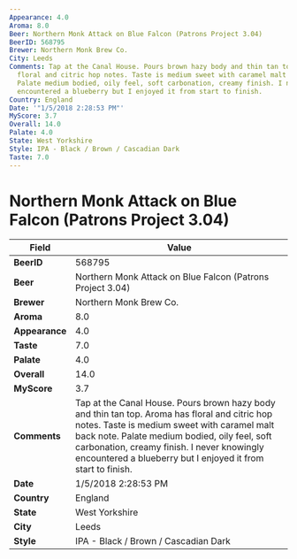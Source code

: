 ```yaml
---
Appearance: 4.0
Aroma: 8.0
Beer: Northern Monk Attack on Blue Falcon (Patrons Project 3.04)
BeerID: 568795
Brewer: Northern Monk Brew Co.
City: Leeds
Comments: Tap at the Canal House. Pours brown hazy body and thin tan top. Aroma has
  floral and citric hop notes. Taste is medium sweet with caramel malt back note.
  Palate medium bodied, oily feel, soft carbonation, creamy finish. I never knowingly
  encountered a blueberry but I enjoyed it from start to finish.
Country: England
Date: '"1/5/2018 2:28:53 PM"'
MyScore: 3.7
Overall: 14.0
Palate: 4.0
State: West Yorkshire
Style: IPA - Black / Brown / Cascadian Dark
Taste: 7.0
---
```


# Northern Monk Attack on Blue Falcon (Patrons Project 3.04)

| Field         | Value |
|---------------|-------|
| **BeerID** | 568795 |
| **Beer** | Northern Monk Attack on Blue Falcon (Patrons Project 3.04) |
| **Brewer** | Northern Monk Brew Co. |
| **Aroma** | 8.0 |
| **Appearance** | 4.0 |
| **Taste** | 7.0 |
| **Palate** | 4.0 |
| **Overall** | 14.0 |
| **MyScore** | 3.7 |
| **Comments** | Tap at the Canal House. Pours brown hazy body and thin tan top. Aroma has floral and citric hop notes. Taste is medium sweet with caramel malt back note. Palate medium bodied, oily feel, soft carbonation, creamy finish. I never knowingly encountered a blueberry but I enjoyed it from start to finish. |
| **Date** | 1/5/2018 2:28:53 PM |
| **Country** | England |
| **State** | West Yorkshire |
| **City** | Leeds |
| **Style** | IPA - Black / Brown / Cascadian Dark |
